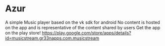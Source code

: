 # Azur
A simple Music player based on the vk sdk for android
No content is hosted on the app and is representative of the content shared by users
Get the app on the play store! https://play.google.com/store/apps/details?id=musicstream.gr33napps.com.musicstream

